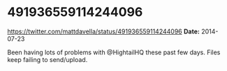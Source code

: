 # 491936559114244096
https://twitter.com/mattdavella/status/491936559114244096
**Date:** 2014-07-23

Been having lots of problems with @HightailHQ these past few days. Files keep failing to send/upload.
